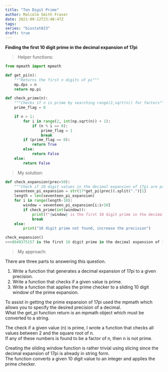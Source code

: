 ```yaml
---
title: "Ten Digit Prime"
author: Malcolm Smith Fraser
date: 2021-09-12T23:40:47Z
tags:
series: "biostat823"
draft: true
---
```


**Finding the first 10 digit prime in the decimal expansion of 17pi**

>Helper functions:
```python
from mpmath import mpmath

def get_pi(n):
    """Returns the first n digits of pi"""
    mp.dps = n
    return mp.pi
```
```python
def check_prime(n):    
    """Checks if n is prime by searching range(2,sqrt(n)) for factors"""
    prime_flag = 0

    if n > 1:
        for i in range(2, int(np.sqrt(n)) + 1):
            if (n % i == 0):
                prime_flag = 1
                break
        if (prime_flag == 0):
            return True
        else:
            return False
    else:
        return False
```
>My solution:
```python
def check_expansion(prec=50):
    """Check if 10 digit values in the decimal expansion of 17pi are prime"""
    seventeen_pi_expansion = str(17*get_pi(prec)).split(".")[1]
    length = len(seventeen_pi_expansion)
    for i in range(length-10):
        window = seventeen_pi_expansion[i:i+10]
        if check_prime(int(window)):
            print(f"{window} is the first 10 digit prime in the decimal expansion of 17pi")
            break
    else:
        print("10 digit prime not found, increase the precision")
```
```python
check_expansion()
>>>8649375157 is the first 10 digit prime in the decimal expansion of 17pi
```

>My approach:

There are three parts to answering this question.  
1) Write a function that generates a decimal expansion of 17pi to a given precision.  
2) Write a function that checks if a given value is prime.  
3) Write a function that applies the prime checker to a sliding 10 digit window of the prime expansion.  

To assist in getting the prime expansion of 17pi used the mpmath which allows you to specify the desired precision of a decimal.  
What the get_pi function return is an mpmath object which must be converted to a string.  

The check if a given value (n) is prime, I wrote a function that checks all values between 2 and the square root of n.  
If any of these numbers is found to be a factor of n, then n is not prime.

Creating the sliding window function is rather trivial using slicing since the decimal expansion of 17pi is already in string form.  
The function converts a given 10 digit value to an integer and applies the prime checker.
